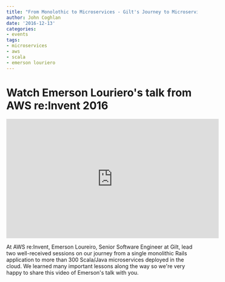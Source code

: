 ```yaml
---
title: "From Monolothic to Microservices - Gilt's Journey to Microservices on AWS"
author: John Coghlan
date: '2016-12-13'
categories: 
- events
tags:
- microservices
- aws
- scala
- emerson louriero
---
```


# Watch Emerson Louriero's talk from AWS re:Invent 2016

<div style="text-align:center;"><iframe width="560" height="315" src="https://www.youtube.com/embed/oRIYtOsAlzk" frameborder="0" allowfullscreen></iframe></div>

At AWS re:Invent, Emerson Loureiro, Senior Software Engineer at Gilt, lead two well-received sessions on our journey from a single monolithic Rails application to more than 300 Scala/Java microservices deployed in the cloud. We learned many important lessons along the way so we're very happy to share this video of Emerson's talk with you.

